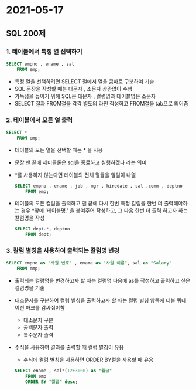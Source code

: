 # 2021-05-17

## SQL 200제

### 1. 테이블에서 특정 열 선택하기

```sql
SELECT empno , ename , sal
    FROM emp;
```

- 특정 열을 선택하려면 SELECT 절에서 열을 콤마로 구분하여 기술
- SQL 문장을 작성할 때는 대문자 , 소문자 상관없이 수행
- 가독성을 높이기 위해 SQL은 대문자 , 컬럼명과 테이블명은 소문자
- SELECT 절과 FROM절을 각각 별도의 라인 작성하고 FROM절을 tab으로 띄어줌

### 2. 테이블에서 모든 열 출력

```sql
SELECT *
    FROM emp;
```

- 테이블의 모든 열을 선택할 때는 * 을 사용

- 문장 맨 끝에 세미콜론은 sql을 종료하고 실행하겠다 라는 의미

- *를 사용하지 않는다면 테이블의 전체 열들을 일일이 나열

  ```sql
  SELECT empno , ename , job , mgr , hiredate , sal ,comm , deptno 
      FROM emp;
  ```

- 테이블의 모든 컬럼을 출력하고 맨 끝에 다시 한번 특정 칼럼을 한번 더 출력해야하는 경우 *앞에 '테이블명.' 을 붙여주어 작성하고, 그 다음 한번 더 출력 하고자 하는 칼럼명을 작성

  ```sql
  SELECT dept.*, deptno 
      FROM dept;
  ```

### 3. 칼럼 별칭을 사용하여 출력되는 칼럼명 변경

```sql
SELECT empno as "사원 번호" , ename as "사원 이름", sal as "Salary" 
    FROM emp;
```

- 출력되는 컬럼명을 변경하고자 할 때는 컬렴명 다음에 as를 작성하고  출력하고 싶은 컬렴명을 기술

- 대소문자를 구분하여 컬럼 별칭을 출력하고자 할 때는 컬렴 별칭 양쪽에 더블 쿼테이션 마크를 감싸줘야함

  - 대소문자 구분
  - 공백문자 출력
  - 특수문자 출력

- 수식을 사용하여 결과를 출력할 때 컬럼 별칭이 유용

  - 수식에 컬럼 별칭을 사용하면 ORDER BY절을 사용할 때 유용

  ```SQL
  SELECT ename , sal*(12+3000) as "월급"
      FROM emp
      ORDER BY "월급" desc;
  ```

  